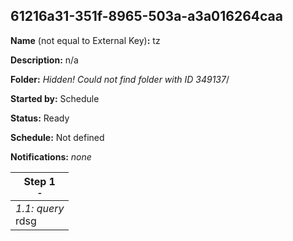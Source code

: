 ## 61216a31-351f-8965-503a-a3a016264caa

**Name** (not equal to External Key)**:** tz

**Description:** n/a

**Folder:** _Hidden! Could not find folder with ID 349137_/

**Started by:** Schedule

**Status:** Ready

**Schedule:** Not defined

**Notifications:** _none_


| Step 1<br>_<small>-</small>_ |
| --- |
| _1.1: query_<br>rdsg |
